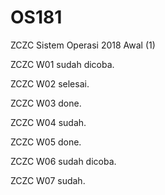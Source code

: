 # OS181
ZCZC Sistem Operasi 2018 Awal (1)

ZCZC W01 sudah dicoba.

ZCZC W02 selesai.

ZCZC W03 done.

ZCZC W04 sudah.

ZCZC W05 done.

ZCZC W06 sudah dicoba.

ZCZC W07 sudah.

